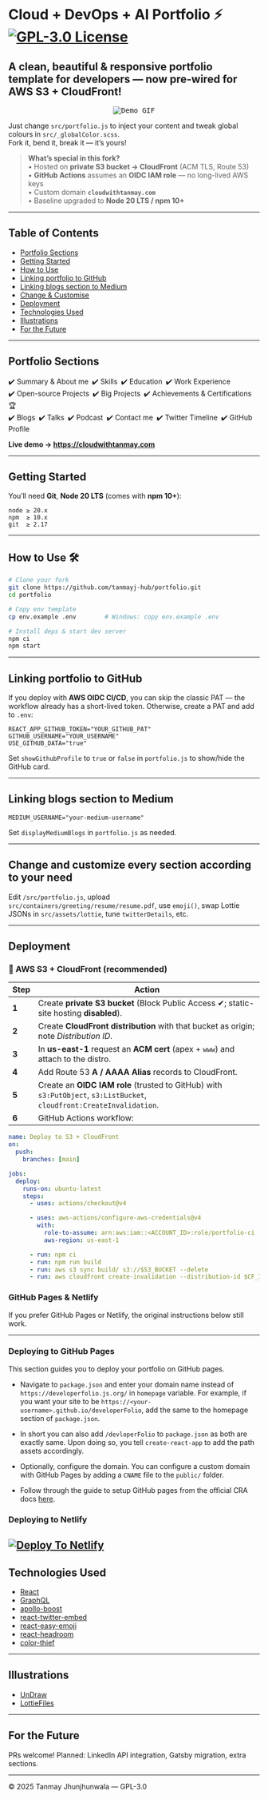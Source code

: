 # Cloud + DevOps + AI Portfolio ⚡️ [![GPL-3.0 License](https://img.shields.io/github/license/tanmayj-hub/portfolio?color=blue)](LICENSE)

## A clean, beautiful & responsive portfolio template for developers — now pre-wired for **AWS S3 + CloudFront**!

<p align="center">
  <kbd>
    <img src="https://user-images.githubusercontent.com/53429438/106779355-e9cd9e80-666c-11eb-9417-8a4b54441bc6.gif" alt="Demo GIF"/>
  </kbd>
</p>

Just change `src/portfolio.js` to inject your content and tweak global colours in `src/_globalColor.scss`.  
Fork it, bend it, break it — it’s yours!

> **What’s special in this fork?**  
> • Hosted on **private S3 bucket → CloudFront** (ACM TLS, Route 53)  
> • **GitHub Actions** assumes an **OIDC IAM role** — no long-lived AWS keys  
> • Custom domain **`cloudwithtanmay.com`**  
> • Baseline upgraded to **Node 20 LTS / npm 10+**

---

## Table of Contents
- [Portfolio Sections](#portfolio-sections)
- [Getting Started](#getting-started)
- [How to Use](#how-to-use)
- [Linking portfolio to GitHub](#linking-portfolio-to-github)
- [Linking blogs section to Medium](#linking-blogs-section-to-medium)
- [Change & Customise](#change-and-customize-every-section-according-to-your-need)
- [Deployment](#deployment)
- [Technologies Used](#technologies-used)
- [Illustrations](#illustrations)
- [For the Future](#for-the-future)

---

## Portfolio Sections
✔️ Summary & About me ✔️ Skills ✔️ Education ✔️ Work Experience  
✔️ Open-source Projects ✔️ Big Projects ✔️ Achievements & Certifications 🏆  
✔️ Blogs ✔️ Talks ✔️ Podcast ✔️ Contact me ✔️ Twitter Timeline ✔️ GitHub Profile  

**Live demo → <https://cloudwithtanmay.com>**

---

## Getting Started

You’ll need **Git**, **Node 20 LTS** (comes with **npm 10+**):

```text
node ≥ 20.x
npm  ≥ 10.x
git  ≥ 2.17
````

---

## How to Use 🛠️

```bash
# Clone your fork
git clone https://github.com/tanmayj-hub/portfolio.git
cd portfolio

# Copy env template
cp env.example .env        # Windows: copy env.example .env

# Install deps & start dev server
npm ci
npm start
```

---

## Linking portfolio to GitHub

If you deploy with **AWS OIDC CI/CD**, you can skip the classic PAT — the workflow already has a short-lived token.
Otherwise, create a PAT and add to `.env`:

```env
REACT_APP_GITHUB_TOKEN="YOUR_GITHUB_PAT"
GITHUB_USERNAME="YOUR_USERNAME"
USE_GITHUB_DATA="true"
```

Set `showGithubProfile` to `true` or `false` in `portfolio.js` to show/hide the GitHub card.

---

## Linking blogs section to Medium

```env
MEDIUM_USERNAME="your-medium-username"
```

Set `displayMediumBlogs` in `portfolio.js` as needed.

---

## Change and customize every section according to your need

Edit `/src/portfolio.js`, upload `src/containers/greeting/resume/resume.pdf`, use `emoji()`, swap Lottie JSONs in `src/assets/lottie`, tune `twitterDetails`, etc.

---

## Deployment

### 🚀 AWS S3 + CloudFront (recommended)

| Step  | Action                                                                                                                 |
| ----- | ---------------------------------------------------------------------------------------------------------------------- |
| **1** | Create **private S3 bucket** (Block Public Access ✔; static-site hosting **disabled**).                                |
| **2** | Create **CloudFront distribution** with that bucket as origin; note *Distribution ID*.                                 |
| **3** | In **us-east-1** request an **ACM cert** (apex + `www`) and attach to the distro.                                      |
| **4** | Add Route 53 **A / AAAA Alias** records to CloudFront.                                                                 |
| **5** | Create an **OIDC IAM role** (trusted to GitHub) with `s3:PutObject`, `s3:ListBucket`, `cloudfront:CreateInvalidation`. |
| **6** | GitHub Actions workflow:                                                                                               |

```yaml
name: Deploy to S3 + CloudFront
on:
  push:
    branches: [main]

jobs:
  deploy:
    runs-on: ubuntu-latest
    steps:
      - uses: actions/checkout@v4

      - uses: aws-actions/configure-aws-credentials@v4
        with:
          role-to-assume: arn:aws:iam::<ACCOUNT_ID>:role/portfolio-ci
          aws-region: us-east-1

      - run: npm ci
      - run: npm run build
      - run: aws s3 sync build/ s3://$S3_BUCKET --delete
      - run: aws cloudfront create-invalidation --distribution-id $CF_ID --paths '/*'
```

### GitHub Pages & Netlify

If you prefer GitHub Pages or Netlify, the original instructions below still work.

---

### Deploying to GitHub Pages

This section guides you to deploy your portfolio on GitHub pages.

- Navigate to `package.json` and enter your domain name instead of `https://developerfolio.js.org/` in `homepage` variable. For example, if you want your site to be `https://<your-username>.github.io/developerFolio`, add the same to the homepage section of `package.json`.

- In short you can also add `/devloperFolio` to `package.json` as both are exactly same. Upon doing so, you tell `create-react-app` to add the path assets accordingly.

- Optionally, configure the domain. You can configure a custom domain with GitHub Pages by adding a `CNAME` file to the `public/` folder.

- Follow through the guide to setup GitHub pages from the official CRA docs [here](https://create-react-app.dev/docs/deployment/#github-pages).

### Deploying to Netlify

[![Deploy To Netlify](https://www.netlify.com/img/deploy/button.svg)](https://app.netlify.com/start/deploy?repository=https://github.com/saadpasta/developerFolio)
---

## Technologies Used

* [React](https://reactjs.org/)
* [GraphQL](https://graphql.org/)
* [apollo-boost](https://www.apollographql.com/docs/react/get-started/)
* [react-twitter-embed](https://github.com/saurabhnemade/react-twitter-embed)
* [react-easy-emoji](https://github.com/appfigures/react-easy-emoji)
* [react-headroom](https://github.com/KyleAMathews/react-headroom)
* [color-thief](https://github.com/lokesh/color-thief)

---

## Illustrations

* [UnDraw](https://undraw.co/illustrations)
* [LottieFiles](https://lottiefiles.com)

---

## For the Future

PRs welcome! Planned: LinkedIn API integration, Gatsby migration, extra sections.

---

© 2025 Tanmay Jhunjhunwala — GPL-3.0

